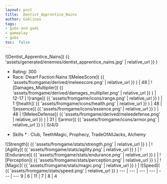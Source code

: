```yaml
---
layout: post
title:  Dentist_Apprentice_Nains
author: Goblinou
tags:
- gobs-and-gods
- gameplay
- gobs
toc:  false
---
```


![Dentist_Apprentice_Nains]( {{ 'assets/generated/enemies/dentist_apprentice_nains.jpg' | relative_url }} )
- Rating: 300
- Race: Dwarf  Faction:Nains
![MeleeScore]( {{ 'assets/fromgame/derived/meleescore.png' | relative_url }} ) | 48 | ![Damages_Multiplier]( {{ 'assets/fromgame/derived/damages_multiplier.png' | relative_url }} ) | 12-17 | ![range]( {{ 'assets/fromgame/icons/range.png' | relative_url }} ) | 1
![health]( {{ 'assets/fromgame/icons/health.png' | relative_url }} ) | 48 | ![essence]( {{ 'assets/fromgame/icons/essence.png' | relative_url }} ) | 48 | ![MeleeDefense]( {{ 'assets/fromgame/derived/meleedefense.png' | relative_url }} ) | 31 | ![armor]( {{ 'assets/fromgame/icons/armor.png' | relative_url }} ) | 0/4/0
* Skills * : Club, TeethMagic, Prophecy, TradeOfAllJacks, Alchemy

![Strength]( {{ 'assets/fromgame/stats/strength.png' | relative_url }} ) | ![Agility]( {{ 'assets/fromgame/stats/agility.png' | relative_url }} ) | ![Endurance]( {{ 'assets/fromgame/stats/endurance.png' | relative_url }} ) | ![Perception]( {{ 'assets/fromgame/stats/perception.png' | relative_url }} ) | ![Magic]( {{ 'assets/fromgame/stats/magic.png' | relative_url }} ) | ![Speed]( {{ 'assets/fromgame/stats/speed.png' | relative_url }} )
--- | --- | --- | --- | --- | ---
9 | 6 | 11 | 7 | 8 | 4
